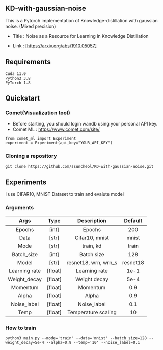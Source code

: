 ## KD-with-gaussian-noise

This is a Pytorch implementation of Knowledge-distillation with gaussian noise. (Mixed precision)

- Title : Noise as a Resource for Learning in Knowledge Distillation

- Link : [https://arxiv.org/abs/1910.05057]

## Requirements 

```shell
Cuda 11.0
Python3 3.8
PyTorch 1.8 
```

##  Quickstart 

### Comet(Visualization tool)

- Before starting, you should login wandb using your personal API key. 
- Comet ML : https://www.comet.com/site/

```shell
from comet_ml import Experiment
experiment = Experiment(api_key="YOUR_API_KEY")
```

### Cloning a repository

```shell
git clone https://github.com/ssuncheol/KD-with-gaussian-noise.git
```

## Experiments 

I use CIFAR10, MNIST Dataset to train and evalute model 


### Arguments
| Args 	| Type 	| Description 	| Default|
|:---------:|:--------:|:----------------------------------------------------:|:-----:|
| Epochs 	| [int] 	| Epochs | 200|
| Data | [str] | Cifar10, mnist | mnist |
| Mode | [str] | train, kd | train | 
| Batch_size 	| [int] 	| Batch size | 128|
| Model 	| [str]	| resnet18, wrn, wrn_s | resnet18 |
| Learning rate | [float] | Learning rate | 1e-1 |
| Weight_decay 	| [float]	| Weight decay | 5e-4 |
|Momentum| [float]| Momentum| 0.9 | 
|Alpha| [float] | Alpha | 0.9 |
| Noise_label | [float] | Noise_label | 0.1 |
| Temp | [float] | Temperature scaling | 10 |


### How to train


```shell
python3 main.py --mode='train' --data='mnist' --batch_size=128 --weight_decay=5e-4 --alpha=0.9 --temp='10' --noise_label=0.1
```
